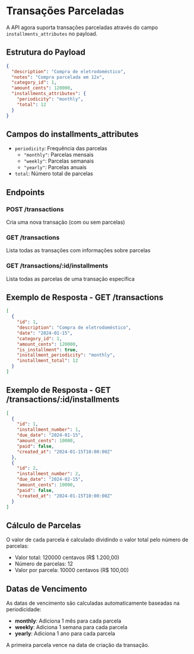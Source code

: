 # Transações Parceladas

A API agora suporta transações parceladas através do campo `installments_attributes` no payload.

## Estrutura do Payload

```json
{
  "description": "Compra de eletrodoméstico",
  "notes": "Compra parcelada em 12x",
  "category_id": 1,
  "amount_cents": 120000,
  "installments_attributes": {
    "periodicity": "monthly",
    "total": 12
  }
}
```

## Campos do installments_attributes

- `periodicity`: Frequência das parcelas
  - `"monthly"`: Parcelas mensais
  - `"weekly"`: Parcelas semanais  
  - `"yearly"`: Parcelas anuais
- `total`: Número total de parcelas

## Endpoints

### POST /transactions
Cria uma nova transação (com ou sem parcelas)

### GET /transactions
Lista todas as transações com informações sobre parcelas

### GET /transactions/:id/installments
Lista todas as parcelas de uma transação específica

## Exemplo de Resposta - GET /transactions

```json
[
  {
    "id": 1,
    "description": "Compra de eletrodoméstico",
    "date": "2024-01-15",
    "category_id": 1,
    "amount_cents": 120000,
    "is_installment": true,
    "installment_periodicity": "monthly",
    "installment_total": 12
  }
]
```

## Exemplo de Resposta - GET /transactions/:id/installments

```json
[
  {
    "id": 1,
    "installment_number": 1,
    "due_date": "2024-01-15",
    "amount_cents": 10000,
    "paid": false,
    "created_at": "2024-01-15T10:00:00Z"
  },
  {
    "id": 2,
    "installment_number": 2,
    "due_date": "2024-02-15",
    "amount_cents": 10000,
    "paid": false,
    "created_at": "2024-01-15T10:00:00Z"
  }
]
```

## Cálculo de Parcelas

O valor de cada parcela é calculado dividindo o valor total pelo número de parcelas:
- Valor total: 120000 centavos (R$ 1.200,00)
- Número de parcelas: 12
- Valor por parcela: 10000 centavos (R$ 100,00)

## Datas de Vencimento

As datas de vencimento são calculadas automaticamente baseadas na periodicidade:
- **monthly**: Adiciona 1 mês para cada parcela
- **weekly**: Adiciona 1 semana para cada parcela
- **yearly**: Adiciona 1 ano para cada parcela

A primeira parcela vence na data de criação da transação.
